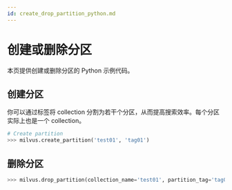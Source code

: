 ```yaml
---
id: create_drop_partition_python.md
---
```


# 创建或删除分区

本页提供创建或删除分区的 Python 示例代码。

## 创建分区

你可以通过标签将 collection 分割为若干个分区，从而提高搜索效率。每个分区实际上也是一个 collection。

```python
# Create partition
>>> milvus.create_partition('test01', 'tag01')
```

## 删除分区

```python
>>> milvus.drop_partition(collection_name='test01', partition_tag='tag01')
```

